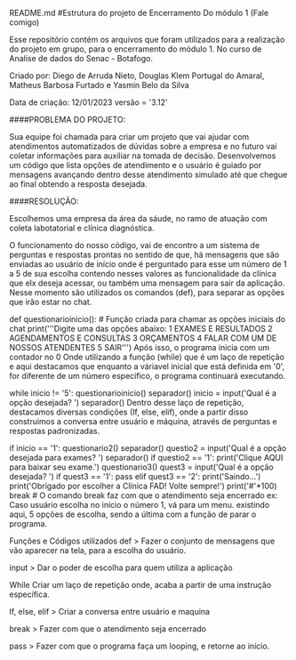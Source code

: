 README.md
#Estrutura do projeto de Encerramento Do módulo 1 (Fale comigo)

Esse repositório contém os arquivos que foram utilizados para a realização do projeto em grupo, para o encerramento do módulo 1. No curso de Analise de dados do Senac - Botafogo.

Criado por: Diego de Arruda Nieto, Douglas Klem Portugal
do Amaral, Matheus Barbosa Furtado e Yasmin Belo da Silva

Data de criação: 12/01/2023
versão = '3.12'

####PROBLEMA DO PROJETO:

Sua equipe foi chamada para criar um projeto que vai ajudar com atendimentos automatizados de dúvidas sobre a empresa e no futuro vai coletar informações para auxiliar na tomada de decisão. Desenvolvemos um código que lista opções de atendimento e o usuário é guiado por mensagens avançando dentro desse atendimento simulado até que chegue ao final obtendo a resposta desejada.

####RESOLUÇÃO:

Escolhemos uma empresa da área da sáude, no ramo de atuação com coleta labotatorial e clínica diagnóstica.

O funcionamento do nosso código, vai de encontro a um sistema de perguntas e respostas prontas no sentido de que, há mensagens que são enviadas ao usuário de início onde é perguntado para esse um número de 1 a 5 de sua escolha contendo nesses valores as funcionalidade da clínica que elx deseja acessar, ou também uma mensagem para sair da aplicação. Nesse momento são utilizados os comandos (def), para separar as opções que irão estar no chat.

  def questionarioinicio(): # Função criada para chamar as opções iniciais do chat
   print('''Digite uma das opções abaixo:
1 EXAMES E RESULTADOS
2 AGENDAMENTOS E CONSULTAS
3 ORÇAMENTOS
4 FALAR COM UM DE NOSSOS ATENDENTES
5 SAIR''')
Após isso, o programa inicia com um contador no 0 Onde utilizando a função (while) que é um laço de repetição e aqui destacamos que enquanto a váriavel inicial que está definida em '0', for diferente de um número especifico, o programa continuará executando.

while inicio != '5': 
questionarioinicio()
separador()
inicio = input('Qual é a opção desejada? ')
separador()
Dentro desse laço de repetição, destacamos diversas condições (If, else, elif), onde a partir disso construimos a conversa entre usuário e máquina, através de perguntas e respostas padronizadas.

if inicio == '1':
    questionario2()
    separador()
    questio2 = input('Qual é a opção desejada para exames? ')
    separador()
    if questio2 == '1':
        print('Clique AQUI para baixar seu exame.')
        questionario3()
        quest3 = input('Qual é a opção desejada? ')
        if quest3 == '1':
            pass 
        elif quest3 == '2':
            print('Saindo...')
            print('Obrigado por escolher a Clínica FAD! Volte sempre!')
            print('#'*100)
            break # O comando break faz com que o atendimento seja encerrado
ex: Caso usuário escolha no início o número 1, vá para um menu. existindo aqui, 5 opções de escolha, sendo a última com a função de parar o programa.

Funções e Códigos utilizados
def > Fazer o conjunto de mensagens que vão aparecer na tela, para a escolha do usuário.

input > Dar o poder de escolha para quem utiliza a aplicação

While Criar um laço de repetição onde, acaba a partir de uma instrução específica.

If, else, elif > Criar a conversa entre usuário e maquina

break > Fazer com que o atendimento seja encerrado

pass > Fazer com que o programa faça um looping, e retorne ao início.

